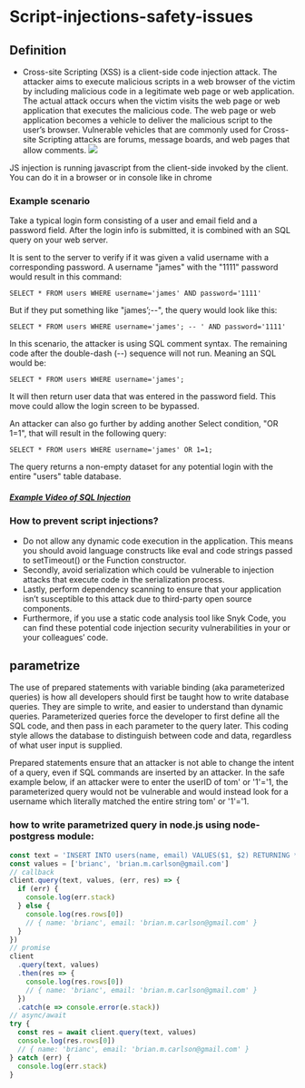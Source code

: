 # Script-injections-safety-issues

## Definition
- Cross-site Scripting (XSS) is a client-side code injection attack. The attacker aims to execute malicious scripts in a web browser of the victim by including malicious code in a legitimate web page or web application. The actual attack occurs when the victim visits the web page or web application that executes the malicious code. The web page or web application becomes a vehicle to deliver the malicious script to the user’s browser. Vulnerable vehicles that are commonly used for Cross-site Scripting attacks are forums, message boards, and web pages that allow comments.
![](https://i.imgur.com/wNExyvp.png)


JS injection is running javascript from the client-side invoked by the client. You can do it in a browser or in console like in chrome


### Example scenario

Take a typical login form consisting of a user and email field and a password field. After the login info is submitted, it is combined with an SQL query on your web server.

It is sent to the server to verify if it was given a valid username with a corresponding password. A username "james" with the "1111" password would result in this command:

		
```SELECT * FROM users WHERE username='james' AND password='1111'```

		
But if they put something like "james’;--", the query would look like this:

		
```SELECT * FROM users WHERE username='james'; -- ' AND password='1111'```

		
In this scenario, the attacker is using SQL comment syntax. The remaining code after the double-dash (--) sequence will not run. Meaning an SQL would be:

		
```SELECT * FROM users WHERE username='james'; ```

		
It will then return user data that was entered in the password field. This move could allow the login screen to be bypassed.

An attacker can also go further by adding another Select condition, "OR 1=1", that will result in the following query:

		
```SELECT * FROM users WHERE username='james' OR 1=1; ```

		
The query returns a non-empty dataset for any potential login with the entire "users" table database.

##### [Example Video of SQL Injection](https://www.youtube.com/watch?v=wcaiKgQU6VE)


### How to prevent script injections?
* Do not allow any dynamic code execution in the application. This means you should avoid language constructs like eval and code strings passed to setTimeout() or the Function constructor.
* Secondly, avoid serialization which could be vulnerable to injection attacks that execute code in the serialization process.
* Lastly, perform dependency scanning to ensure that your application isn’t susceptible to this attack due to third-party open source components.
* Furthermore, if you use a static code analysis tool like Snyk Code, you can find these potential code injection security vulnerabilities in your or your colleagues’ code.



## parametrize 
The use of prepared statements with variable binding (aka parameterized queries) is how all developers should first be taught how to write database queries. They are simple to write, and easier to understand than dynamic queries. Parameterized queries force the developer to first define all the SQL code, and then pass in each parameter to the query later. This coding style allows the database to distinguish between code and data, regardless of what user input is supplied.

Prepared statements ensure that an attacker is not able to change the intent of a query, even if SQL commands are inserted by an attacker. In the safe example below, if an attacker were to enter the userID of tom' or '1'='1, the parameterized query would not be vulnerable and would instead look for a username which literally matched the entire string tom' or '1'='1.


### how to write parametrized query in node.js using node-postgress module:

``` js
const text = 'INSERT INTO users(name, email) VALUES($1, $2) RETURNING *'
const values = ['brianc', 'brian.m.carlson@gmail.com']
// callback
client.query(text, values, (err, res) => {
  if (err) {
    console.log(err.stack)
  } else {
    console.log(res.rows[0])
    // { name: 'brianc', email: 'brian.m.carlson@gmail.com' }
  }
})
// promise
client
  .query(text, values)
  .then(res => {
    console.log(res.rows[0])
    // { name: 'brianc', email: 'brian.m.carlson@gmail.com' }
  })
  .catch(e => console.error(e.stack))
// async/await
try {
  const res = await client.query(text, values)
  console.log(res.rows[0])
  // { name: 'brianc', email: 'brian.m.carlson@gmail.com' }
} catch (err) {
  console.log(err.stack)
}
```
